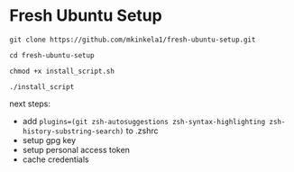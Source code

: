 # Fresh Ubuntu Setup

`git clone https://github.com/mkinkela1/fresh-ubuntu-setup.git`

`cd fresh-ubuntu-setup`

`chmod +x install_script.sh`

`./install_script`

next steps:
- add `plugins=(git zsh-autosuggestions zsh-syntax-highlighting zsh-history-substring-search)` to .zshrc
- setup gpg key
- setup personal access token
- cache credentials
